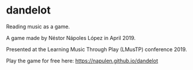 # dandelot
Reading music as a game.

A game made by Néstor Nápoles López in April 2019.

Presented at the Learning Music Through Play (LMusTP) conference 2019.

Play the game for free here: https://napulen.github.io/dandelot
